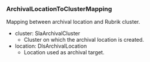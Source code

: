 ### ArchivalLocationToClusterMapping
Mapping between archival location and Rubrik cluster.

- cluster: SlaArchivalCluster
  - Cluster on which the archival location is created.
- location: DlsArchivalLocation
  - Location used as archival target.
